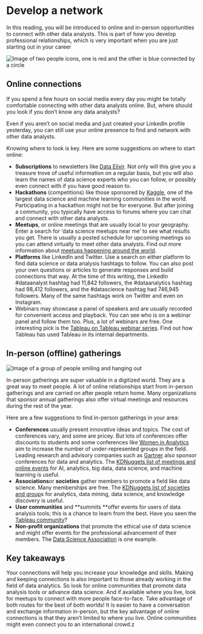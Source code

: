 # Develop a network

In this reading, you will be introduced to online and in-person opportunities to connect with other data analysts. This is part of how you develop professional relationships, which is very important when you are just starting out in your career

![Image of two people icons, one is red and the other is blue connected by a circle](https://d3c33hcgiwev3.cloudfront.net/imageAssetProxy.v1/wt4AqgkzSl2eAKoJM5pdxw_dc3ec364c53b4fdc88e4250fbdf2efc2_Screen-Shot-2021-03-04-at-11.22.52-PM.png?expiry=1719532800000&hmac=V-FtJaj56RN6-YNJZ75YetOBLvoiS8HfSs_id5D0GyU)

## Online connections

If you spend a few hours on social media every day you might be totally comfortable connecting with other data analysts online. But, where should you look if you don’t know any data analysts?

Even if you aren’t on social media and just created your LinkedIn profile yesterday, you can still use your online presence to find and network with other data analysts.

Knowing where to look is key. Here are some suggestions on where to start online:

* **Subscriptions** to newsletters like [Data Elixir](https://dataelixir.com/). Not only will this give you a treasure trove of useful information on a regular basis, but you will also learn the names of data science experts who you can follow, or possibly even connect with if you have good reason to.
* **Hackathons** (competitions) like those sponsored by [Kaggle](https://www.kaggle.com/), one of the largest data science and machine learning communities in the world. Participating in a hackathon might not be for everyone. But after joining a community, you typically have access to forums where you can chat and connect with other data analysts.
* **Meetups**, or online meetings that are usually local to your geography. Enter a search for ‘data science meetups near me’ to see what results you get. There is usually a posted schedule for upcoming meetings so you can attend virtually to meet other data analysts. Find out more information about [meetups happening around the world](https://www.meetup.com/topics/data-analytics/).
* **Platforms** like LinkedIn and Twitter. Use a search on either platform to find data science or data analysis hashtags to follow. You can also post your own questions or articles to generate responses and build connections that way. At the time of this writing, the LinkedIn #dataanalyst hashtag had 11,842 followers, the #dataanalytics hashtag had 98,412 followers, and the #datascience hashtag had 746,945 followers. Many of the same hashtags work on Twitter and even on Instagram.
* Webinars may showcase a panel of speakers and are usually recorded for convenient access and playback. You can see who is on a webinar panel and follow them too. Plus, a lot of webinars are free. One interesting pick is the [Tableau on Tableau webinar series](https://www.tableau.com/learn/series/how-we-do-data). Find out how Tableau has used Tableau in its internal departments.

## In-person (offline) gatherings

![Image of a group of people smiling and hanging out](https://d3c33hcgiwev3.cloudfront.net/imageAssetProxy.v1/_FabF3U-Riq-nsrwhDIG5A_69247aeff04243dc96743e5a5337abe1_fIHA-q4tRfxxWz3HSNZMVpazcKDpHAOV5nQpA05YyAq7-uuhrCoX1lnK3kxOGNTyUdV4IhQ6tHF3-zUIFxA7jFEUJX11bp7-4eflB-qHQZ1mGan_fvLFERKMCz_nQMGUVS9RW2o6VBWFMiVZ8lYvpg?expiry=1719532800000&hmac=N3UdKvNfHi-0OZlXUp7XwGJE0OpkNWzh97DWqevJH5Q)

In-person gatherings are super valuable in a digitized world. They are a great way to meet people. A lot of online relationships start from in-person gatherings and are carried on after people return home. Many organizations that sponsor annual gatherings also offer virtual meetings and resources during the rest of the year.

Here are a few suggestions to find in-person gatherings in your area:

* **Conferences** usually present innovative ideas and topics. The cost of conferences vary, and some are pricey. But lots of conferences offer discounts to students and some conferences like [Women in Analytics](https://womeninanalytics.com/about/) aim to increase the number of under-represented groups in the field. Leading research and advisory companies such as [Gartner](https://emtemp.gcom.cloud/ngw/eventassets/common/conference-calendar/gartner-conference-calendar.pdf) also sponsor conferences for data and analytics. The [KDNuggets list of meetings and online events](https://www.kdnuggets.com/meetings/index.html) for AI, analytics, big data, data science, and machine learning is useful.
* **Associations**or **societies** gather members to promote a field like data science. Many memberships are free. The [KDNuggets list of societies and group](https://www.kdnuggets.com/websites/societies.html)s for analytics, data mining, data science, and knowledge discovery is useful.
* **User communities** and **summits **offer events for users of data analysis tools; this is a chance to learn from the best. Have you seen the [Tableau community](https://community.tableau.com/s/)?
* **Non-profit organizations** that promote the ethical use of data science and might offer events for the professional advancement of their members. The [Data Science Association](https://www.datascienceassn.org/) is one example.

## Key takeaways

Your connections will help you increase your knowledge and skills. Making and keeping connections is also important to those already working in the field of data analytics. So look for online communities that promote data analysis tools or advance data science. And if available where you live, look for meetups to connect with more people face-to-face. Take advantage of both routes for the best of both worlds!  It is easier to have a conversation and exchange information in-person, but the key advantage of online connections is that they aren’t limited to where you live. Online communities might even connect you to an international crowd.z
